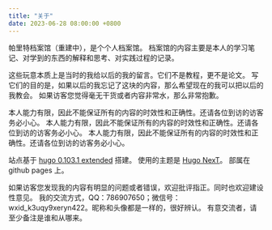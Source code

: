 ```yaml
---
title: "关于"
date: 2023-06-28 08:00:00 +0800
---
```


帕里特档案馆（重建中），是个个人档案馆。
档案馆的内容主要是本人的学习笔记、对学到的东西的解释和思考、对实践过程的记录。

这些玩意本质上是当时的我给以后的我的留言。它们不是教程，更不是论文。
写它们的目的是，如果以后的我忘记了这块的内容，那么希望现在的我可以把以后的我教会。
如果访客您觉得毫无干货或者内容非常水，那么非常抱歉。

本人能力有限，因此不能保证所有的内容的时效性和正确性。还请各位到访的访客务必小心。
本人能力有限，因此不能保证所有的内容的时效性和正确性。还请各位到访的访客务必小心。
本人能力有限，因此不能保证所有的内容的时效性和正确性。还请各位到访的访客务必小心。

站点基于 [hugo 0.103.1 extended](https://github.com/gohugoio/hugo/releases) 搭建。
使用的主题是 [Hugo NexT](https://themes.gohugo.io/themes/hugo-theme-next)。
部属在 github pages 上。

如果访客您发现我的内容有明显的问题或者错误，欢迎批评指正。同时也欢迎建设性意见。
我的交流方式，QQ：786907650；微信号：wxid_k3uqy9xeryn422。昵称和头像都是一样的，很好辨认。
有意交流者，请至少备注是谁和从哪来。
